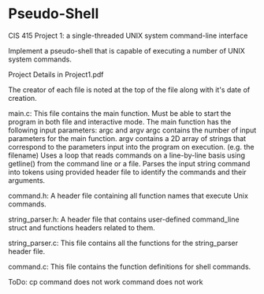 # Pseudo-Shell
CIS 415 Project 1: a single-threaded UNIX system command-line interface

Implement a pseudo-shell that is capable of executing a number of UNIX system commands. 

Project Details in Project1.pdf

The creator of each file is noted at the top of the file along with it's date of creation.

main.c: This file contains the main function.
   Must be able to start the program in both file and interactive mode.
   The main function has the following input parameters: argc and argv
      argc contains the number of input parameters for the main function.
      argv contains a 2D array of strings that correspond to the parameters input into the program on execution. (e.g. the filename)
   Uses a loop that reads commands on a line-by-line basis using getline() from the command line or a file.
   Parses the input string command into tokens using provided header file to identify the commands and their arguments.
   
command.h: A header file containing all function names that execute Unix commands.

string_parser.h: A header file that contains user-defined command_line struct and functions headers related to them.

string_parser.c: This file contains all the functions for the string_parser header file.

command.c: This file contains the function definitions for shell commands.

ToDo:
cp command does not work
<mv file dir> command does not work
